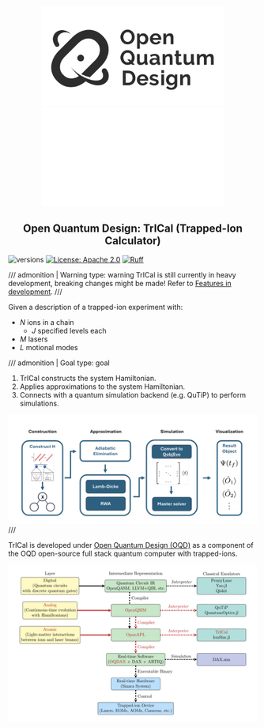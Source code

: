#

<p align="center">
  <img src="img/oqd-logo-black.png#only-light" alt="Logo" style="max-height: 200px;">
  <img src="img/oqd-logo-white.png#only-dark" alt="Logo" style="max-height: 200px;">
</p>

<div align="center">
    <h2 align="center">
    Open Quantum Design: TrICal (Trapped-Ion Calculator)
    </h2>
</div>

<!-- [![PyPI Version](https://img.shields.io/pypi/v/oqd-core)](https://pypi.org/project/oqd-core)
[![CI](https://github.com/OpenQuantumDesign/oqd-core/actions/workflows/pytest.yml/badge.svg)](https://github.com/OpenQuantumDesign/oqd-core/actions/workflows/pytest.yml) -->
![versions](https://img.shields.io/badge/python-3.10%20%7C%203.11%20%7C%203.12-blue)
[![License: Apache 2.0](https://img.shields.io/badge/license-Apache%202.0-brightgreen.svg)](https://opensource.org/licenses/Apache-2.0)
[![Ruff](https://img.shields.io/endpoint?url=https://raw.githubusercontent.com/astral-sh/ruff/main/assets/badge/v2.json)](https://github.com/astral-sh/ruff)


<!-- prettier-ignore -->
/// admonition | Warning
    type: warning
TrICal is still currently in heavy development, breaking changes might be made!
Refer to [Features in development](/get-started/outlook).
///

Given a description of a trapped-ion experiment with:

- $N$ ions in a chain
  - $J$ specified levels each
- $M$ lasers
- $L$ motional modes

<!-- prettier-ignore -->
/// admonition | Goal
    type: goal

1. TrICal constructs the system Hamiltonian.
2. Applies approximations to the system Hamiltonian.
3. Connects with a quantum simulation backend (e.g. QuTiP) to perform simulations.

![](../figures/pipeline.png)
///

TrICal is developed under [Open Quantum Design (OQD)](https://openquantumdesign.org/) as a component of the OQD open-source full stack quantum computer with trapped-ions.

![](../figures/stack_diagram.png)
